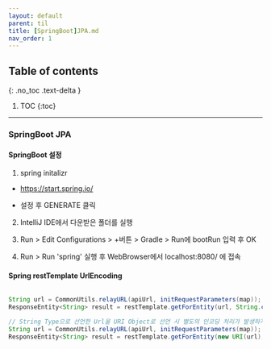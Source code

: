 ---layout: defaultparent: tiltitle: [SpringBoot]JPA.mdnav_order: 1---## Table of contents{: .no_toc .text-delta }1. TOC{:toc}---### SpringBoot JPA

#### SpringBoot 설정

1. spring initalizr
- https://start.spring.io/

- 설정 후 GENERATE 클릭

2. IntelliJ IDE애서 다운받은 폴더를 실행

3. Run > Edit Configurations > +버튼 > Gradle > Run에 bootRun 입력 후 OK

3. Run > Run 'spring' 실행 후 WebBrowser에서 localhost:8080/ 에 접속

#### Spring restTemplate UrlEncoding
```java

String url = CommonUtils.relayURL(apiUrl, initRequestParameters(map));
ResponseEntity<String> result = restTemplate.getForEntity(url, String.class);

// String Type으로 선언한 Url을 URI Object로 선언 시 별도의 인코딩 처리가 발생하지 않음 
String url = CommonUtils.relayURL(apiUrl, initRequestParameters(map));
ResponseEntity<String> result = restTemplate.getForEntity(new URI(url), String.class);
```